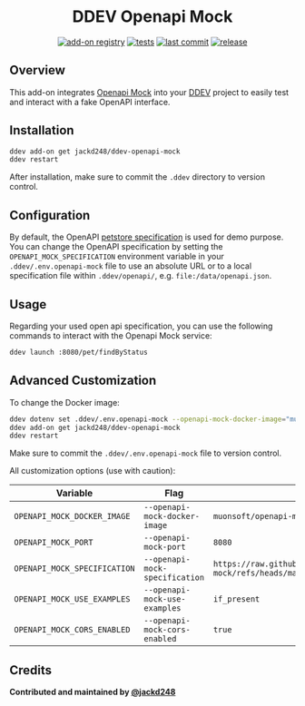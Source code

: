 <div align="center">

# DDEV Openapi Mock

[![add-on registry](https://img.shields.io/badge/DDEV-Add--on_Registry-blue)](https://addons.ddev.com)
[![tests](https://github.com/jackd248/ddev-openapi-mock/actions/workflows/tests.yml/badge.svg?branch=main)](https://github.com/jackd248/ddev-openapi-mock/actions/workflows/tests.yml?query=branch%3Amain)
[![last commit](https://img.shields.io/github/last-commit/jackd248/ddev-openapi-mock)](https://github.com/jackd248/ddev-openapi-mock/commits)
[![release](https://img.shields.io/github/v/release/jackd248/ddev-openapi-mock)](https://github.com/jackd248/ddev-openapi-mock/releases/latest)
</div>

## Overview

This add-on integrates [Openapi Mock](https://github.com/muonsoft/openapi-mock) into your [DDEV](https://ddev.com/) project to easily test and interact with a fake OpenAPI interface.

## Installation

```bash
ddev add-on get jackd248/ddev-openapi-mock
ddev restart
```

After installation, make sure to commit the `.ddev` directory to version control.

## Configuration

By default, the OpenAPI [petstore specification](https://github.com/readmeio/oas-examples/blob/main/3.0/json/petstore.json) is used for demo purpose. 
You can change the OpenAPI specification by setting the `OPENAPI_MOCK_SPECIFICATION` environment variable in your `.ddev/.env.openapi-mock` file to use an absolute URL or to a local specification file within `.ddev/openapi/`, e.g. `file:/data/openapi.json`.

## Usage

Regarding your used open api specification, you can use the following commands to interact with the Openapi Mock service:

```bash
ddev launch :8080/pet/findByStatus
```

## Advanced Customization

To change the Docker image:

```bash
ddev dotenv set .ddev/.env.openapi-mock --openapi-mock-docker-image="muonsoft/openapi-mock:latest"
ddev add-on get jackd248/ddev-openapi-mock
ddev restart
```

Make sure to commit the `.ddev/.env.openapi-mock` file to version control.

All customization options (use with caution):

| Variable | Flag | Default                                                                                            |
| -------- | ---- |----------------------------------------------------------------------------------------------------|
| `OPENAPI_MOCK_DOCKER_IMAGE` | `--openapi-mock-docker-image` | `muonsoft/openapi-mock:latest`                                                                     |
| `OPENAPI_MOCK_PORT` | `--openapi-mock-port` | `8080`                                                                                             |
| `OPENAPI_MOCK_SPECIFICATION` | `--openapi-mock-specification` | `https://raw.githubusercontent.com/muonsoft/openapi-mock/refs/heads/master/examples/petstore.yaml` |
| `OPENAPI_MOCK_USE_EXAMPLES` | `--openapi-mock-use-examples` | `if_present`                                                                                       |
| `OPENAPI_MOCK_CORS_ENABLED` | `--openapi-mock-cors-enabled` | `true`                                                                                             |

## Credits

**Contributed and maintained by [@jackd248](https://github.com/jackd248)**

